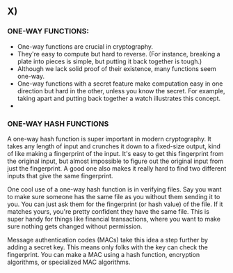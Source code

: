 ## X)

### ONE-WAY FUNCTIONS:

- One-way functions are crucial in cryptography.
- They're easy to compute but hard to reverse. (For instance, breaking a plate into pieces is simple, but putting it back together is tough.)
-  Although we lack solid proof of their existence, many functions seem one-way.
- One-way functions with a secret feature make computation easy in one direction but hard in the other, unless you know the secret. For example, taking apart and putting back together a watch illustrates this concept.
- 
### ONE-WAY HASH FUNCTIONS

A one-way hash function is super important in modern cryptography. It takes any length of input and crunches it down to a fixed-size output, kind of like making a fingerprint of the input. It's easy to get this fingerprint from the original input, but almost impossible to figure out the original input from just the fingerprint. A good one also makes it really hard to find two different inputs that give the same fingerprint.

One cool use of a one-way hash function is in verifying files. Say you want to make sure someone has the same file as you without them sending it to you. You can just ask them for the fingerprint (or hash value) of the file. If it matches yours, you're pretty confident they have the same file. This is super handy for things like financial transactions, where you want to make sure nothing gets changed without permission.

Message authentication codes (MACs) take this idea a step further by adding a secret key. This means only folks with the key can check the fingerprint. You can make a MAC using a hash function, encryption algorithms, or specialized MAC algorithms.









